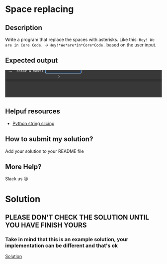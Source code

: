 # Space replacing

## Description

Write a program that replace the spaces with asterisks. Like this: `Hey! We are in Core Code.` -> `Hey!*We*are*in*Core*Code.` based on the user input.

## Expected output

![expcted output](../../../assets/ch_e08_expected.gif)

## Helpuf resources

- [Python string slicing](https://realpython.com/lessons/string-slicing/)

## How to submit my solution?

Add your solution to your README file

## More Help?

Slack us 😉

# Solution

## PLEASE DON'T CHECK THE SOLUTION UNTIL YOU HAVE FINISH YOURS

### Take in mind that this is an example solution, your implementation can be different and that's ok

[Solution](../sol)
